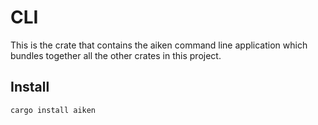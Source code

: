 # CLI

This is the crate that contains the aiken command line application
which bundles together all the other crates in this project.

## Install

`cargo install aiken`
